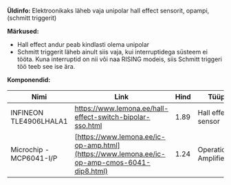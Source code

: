 **Üldinfo:**
Elektroonikaks läheb vaja unipolar hall effect sensorit, opampi, (schmitt triggerit)


**Märkused:**
* Hall effect andur peab kindlasti olema unipolar
* Schmitt triggerit läheb ainult siis vaja, kui interruptidega süsteem ei tööta. Kuna interruptid on nii või naa RISING modeis, siis Schmitt triggeri töö teeb see ise ära.


**Komponendid:**

| **Nimi**                   | **Link**                                                    | **Hind** | **Tüüp** |
|----------------------------|-------------------------------------------------------------|----------|----------|
| INFINEON TLE4906LHALA1     | https://www.lemona.ee/hall-effect-switch-bipolar-sso.html | 1.89     | Hall effect sensor         |
| Microchip - MCP6041-I/P    | [https://www.lemona.ee/ic-op-amp.html](https://www.lemona.ee/ic-op-amp-cmos-6041-dip8.html)                        | 1.24     | Operational Amplifier      |
